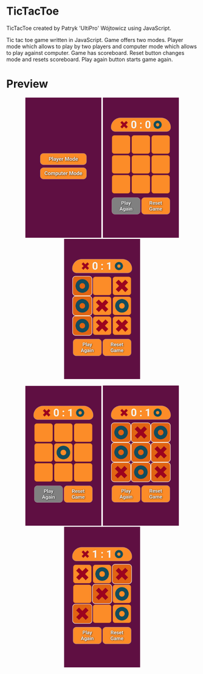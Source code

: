 # TicTacToe
TicTacToe created by Patryk 'UltiPro' Wójtowicz using JavaScript.

Tic tac toe game written in JavaScript. Game offers two modes. Player mode which allows to play by two players and computer mode which allows to play against computer. Game has scoreboard. Reset button changes mode and resets scoreboard. Play again button starts game again.

# Preview

<p align="center">
    <img src="./screenshots/Game1.jpg" alt="Game preview 1" width="200">
    <img src="./screenshots/Game2.jpg" alt="Game preview 2" width="200">
    <img src="./screenshots/Game3.jpg" alt="Game preview 3" width="200">
</p>

<p align="center">
    <img src="./screenshots/Game4.jpg" alt="Game preview 4" width="200">
    <img src="./screenshots/Game5.jpg" alt="Game preview 5" width="200">
    <img src="./screenshots/Game6.jpg" alt="Game preview 6" width="200">
</p>
